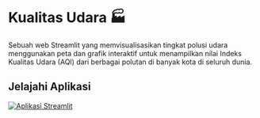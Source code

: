 # Kualitas Udara 🏭

Sebuah web Streamlit yang memvisualisasikan tingkat polusi udara menggunakan peta dan grafik interaktif untuk menampilkan nilai Indeks Kualitas Udara (AQI) dari berbagai polutan di banyak kota di seluruh dunia.

## Jelajahi Aplikasi

[![Aplikasi Streamlit](https://static.streamlit.io/badges/streamlit_badge_black_white.svg)](https://air-we-breathe.streamlit.app/)
